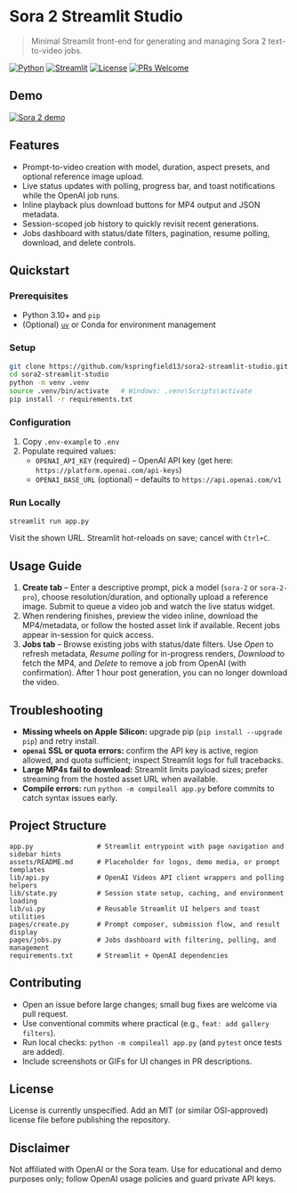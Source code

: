 # Sora 2 Streamlit Studio
> Minimal Streamlit front-end for generating and managing Sora 2 text-to-video jobs.

[![Python](https://img.shields.io/badge/python-3.10+-blue.svg)](#quickstart) [![Streamlit](https://img.shields.io/badge/built%20with-Streamlit-ff4b4b.svg)](https://streamlit.io) [![License](https://img.shields.io/badge/license-MIT-orange.svg)](#license) [![PRs Welcome](https://img.shields.io/badge/PRs-welcome-brightgreen.svg)](#contributing)

## Demo
[![Sora 2 demo](demo.gif)](demo.gif)

## Features
- Prompt-to-video creation with model, duration, aspect presets, and optional reference image upload.
- Live status updates with polling, progress bar, and toast notifications while the OpenAI job runs.
- Inline playback plus download buttons for MP4 output and JSON metadata.
- Session-scoped job history to quickly revisit recent generations.
- Jobs dashboard with status/date filters, pagination, resume polling, download, and delete controls.

## Quickstart
### Prerequisites
- Python 3.10+ and `pip`
- (Optional) [`uv`](https://docs.astral.sh/uv/) or Conda for environment management

### Setup
```bash
git clone https://github.com/kspringfield13/sora2-streamlit-studio.git
cd sora2-streamlit-studio
python -m venv .venv
source .venv/bin/activate   # Windows: .venv\Scripts\activate
pip install -r requirements.txt
```

### Configuration
1. Copy `.env-example` to `.env`
2. Populate required values:
   - `OPENAI_API_KEY` (required) – OpenAI API key (get here: `https://platform.openai.com/api-keys`)
   - `OPENAI_BASE_URL` (optional) – defaults to `https://api.openai.com/v1`

### Run Locally
```bash
streamlit run app.py
```
Visit the shown URL. Streamlit hot-reloads on save; cancel with `Ctrl+C`.

## Usage Guide
1. **Create tab** – Enter a descriptive prompt, pick a model (`sora-2` or `sora-2-pro`), choose resolution/duration, and optionally upload a reference image. Submit to queue a video job and watch the live status widget.
2. When rendering finishes, preview the video inline, download the MP4/metadata, or follow the hosted asset link if available. Recent jobs appear in-session for quick access.
3. **Jobs tab** – Browse existing jobs with status/date filters. Use *Open* to refresh metadata, *Resume polling* for in-progress renders, *Download* to fetch the MP4, and *Delete* to remove a job from OpenAI (with confirmation). After 1 hour post generation, you can no longer download the video.

## Troubleshooting
- **Missing wheels on Apple Silicon:** upgrade pip (`pip install --upgrade pip`) and retry install.
- **`openai` SSL or quota errors:** confirm the API key is active, region allowed, and quota sufficient; inspect Streamlit logs for full tracebacks.
- **Large MP4s fail to download:** Streamlit limits payload sizes; prefer streaming from the hosted asset URL when available.
- **Compile errors:** run `python -m compileall app.py` before commits to catch syntax issues early.

## Project Structure
```text
app.py                # Streamlit entrypoint with page navigation and sidebar hints
assets/README.md      # Placeholder for logos, demo media, or prompt templates
lib/api.py            # OpenAI Videos API client wrappers and polling helpers
lib/state.py          # Session state setup, caching, and environment loading
lib/ui.py             # Reusable Streamlit UI helpers and toast utilities
pages/create.py       # Prompt composer, submission flow, and result display
pages/jobs.py         # Jobs dashboard with filtering, polling, and management
requirements.txt      # Streamlit + OpenAI dependencies
```

## Contributing
- Open an issue before large changes; small bug fixes are welcome via pull request.
- Use conventional commits where practical (e.g., `feat: add gallery filters`).
- Run local checks: `python -m compileall app.py` (and `pytest` once tests are added).
- Include screenshots or GIFs for UI changes in PR descriptions.

## License
License is currently unspecified. Add an MIT (or similar OSI-approved) license file before publishing the repository.

## Disclaimer
Not affiliated with OpenAI or the Sora team. Use for educational and demo purposes only; follow OpenAI usage policies and guard private API keys.
